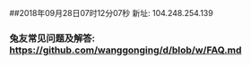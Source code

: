 ##2018年09月28日07时12分07秒 新址: 104.248.254.139
### 兔友常见问题及解答: https://github.com/wanggonging/d/blob/w/FAQ.md
